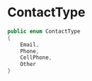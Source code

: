 # ContactType

```csharp
public enum ContactType
{
    Email,
    Phone,
    CellPhone,
    Other
}
```
